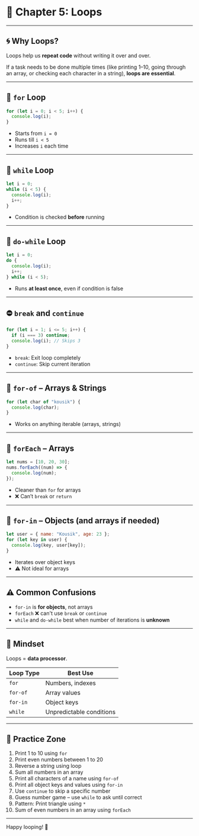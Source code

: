 # 🔁 Chapter 5: Loops


---

## 🌀 Why Loops?

Loops help us **repeat code** without writing it over and over.

If a task needs to be done multiple times (like printing 1–10, going through an array, or checking each character in a string), **loops are essential**.

---

## 🧮 `for` Loop

```js
for (let i = 0; i < 5; i++) {
  console.log(i);
}
```

- Starts from `i = 0`
- Runs till `i < 5`
- Increases `i` each time

---

## 🔁 `while` Loop

```js
let i = 0;
while (i < 5) {
  console.log(i);
  i++;
}
```

- Condition is checked **before** running

---

## 🔂 `do-while` Loop

```js
let i = 0;
do {
  console.log(i);
  i++;
} while (i < 5);
```

- Runs **at least once**, even if condition is false

---

## ⛔ `break` and `continue`

```js
for (let i = 1; i <= 5; i++) {
  if (i === 3) continue;
  console.log(i); // Skips 3
}
```

- `break`: Exit loop completely
- `continue`: Skip current iteration

---

## 🔄 `for-of` – Arrays & Strings

```js
for (let char of "kousik") {
  console.log(char);
}
```

- Works on anything iterable (arrays, strings)

---

## 🔁 `forEach` – Arrays

```js
let nums = [10, 20, 30];
nums.forEach((num) => {
  console.log(num);
});
```

- Cleaner than `for` for arrays
- ❌ Can’t `break` or `return`

---

## 🧭 `for-in` – Objects (and arrays if needed)

```js
let user = { name: "Kousik", age: 23 };
for (let key in user) {
  console.log(key, user[key]);
}
```

- Iterates over object keys
- ⚠️ Not ideal for arrays

---

## ⚠️ Common Confusions

- `for-in` is **for objects**, not arrays
- `forEach` ❌ can't use `break` or `continue`
- `while` and `do-while` best when number of iterations is **unknown**

---

## 🧠 Mindset

Loops = **data processor**.

| Loop Type | Best Use |
|-----------|-----------|
| `for`     | Numbers, indexes |
| `for-of`  | Array values |
| `for-in`  | Object keys |
| `while`   | Unpredictable conditions |

---

## 🧪 Practice Zone

1. Print 1 to 10 using `for`
2. Print even numbers between 1 to 20
3. Reverse a string using loop
4. Sum all numbers in an array
5. Print all characters of a name using `for-of`
6. Print all object keys and values using `for-in`
7. Use `continue` to skip a specific number
8. Guess number game – use `while` to ask until correct
9. Pattern: Print triangle using `*`
10. Sum of even numbers in an array using `forEach`

---

Happy looping! 🚀